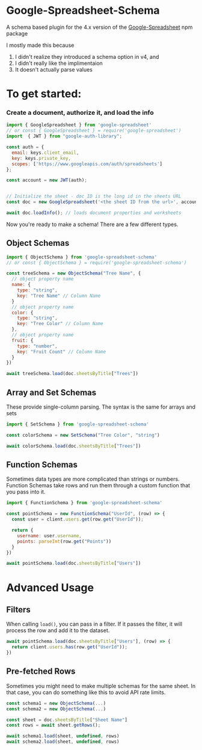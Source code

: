 # Google-Spreadsheet-Schema
A schema based plugin for the 4.x version of the [Google-Spreadsheet](https://www.npmjs.com/package/google-spreadsheet/v/3.3.0) npm package

I mostly made this because
1) I didn't realize they introduced a schema option in v4, and
2) I didn't really like the implimentaion
3) It doesn't actually parse values

# To get started:

### Create a document, authorize it, and load the info

```js
import { GoogleSpreadsheet } from 'google-spreadsheet'
// or const { GoogleSpreadsheet } = require('google-spreadsheet')
import  { JWT } from "google-auth-library";

const auth = {
  email: keys.client_email,
  key: keys.private_key,
  scopes: ['https://www.googleapis.com/auth/spreadsheets']
};

const account = new JWT(auth);


// Initialize the sheet - doc ID is the long id in the sheets URL
const doc = new GoogleSpreadsheet('<the sheet ID from the url>', account);

await doc.loadInfo(); // loads document properties and worksheets
```

Now you're ready to make a schema! There are a few different types.

## Object Schemas
```js
import { ObjectSchema } from 'google-spreadsheet-schema'
// or const { ObjectSchema } = require('google-spreadsheet-schema')

const treeSchema = new ObjectSchema("Tree Name", {
  // object property name
  name: {
    type: "string",
    key: "Tree Name" // Column Name
  }
  // object property name
  color: {
    type: "string",
    key: "Tree Color" // Column Name
  },
  // object property name
  fruit: {
    type: "number",
    key: "Fruit Count" // Column Name
  }
})

await treeSchema.load(doc.sheetsByTitle["Trees"])
```

## Array and Set Schemas
These provide single-column parsing. The syntax is the same for arrays and sets
```js
import { SetSchema } from 'google-spreadsheet-schema'

const colorSchema = new SetSchema("Tree Color", "string")

await colorSchema.load(doc.sheetsByTitle["Trees"])
```

## Function Schemas
Sometimes data types are more complicated than strings or numbers. Function Schemas take rows and run them through a custom function that you pass into it.

```js
import { FunctionSchema } from 'google-spreadsheet-schema'

const pointSchema = new FunctionSchema("UserId", (row) => {
  const user = client.users.get(row.get("UserId"));

  return {
    username: user.username,
    points: parseInt(row.get("Points"))
  }
})

await pointSchema.load(doc.sheetsByTitle["Users"])
```

# Advanced Usage

## Filters
When calling `load()`, you can pass in a filter. If it passes the filter, it will process the row and add it to the dataset.

```js
await pointSchema.load(doc.sheetsByTitle["Users"], (row) => {
  return client.users.has(row.get("UserId"));
})
```

## Pre-fetched Rows
Sometimes you might need to make multiple schemas for the same sheet. In that case, you can do something like this to avoid API rate limits.

```js
const schema1 = new ObjectSchema(...)
const schema2 = new ObjectSchema(...)

const sheet = doc.sheetsByTitle["Sheet Name"]
const rows = await sheet.getRows();

await schema1.load(sheet, undefined, rows)
await schema2.load(sheet, undefined, rows)
```